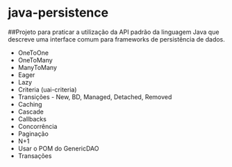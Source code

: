 # java-persistence
##Projeto para praticar a utilização da API padrão da linguagem Java que descreve uma interface comum para frameworks de persistência de dados.


- OneToOne
- OneToMany
- ManyToMany
- Eager
- Lazy
- Criteria (uai-criteria)
- Transições - New, BD, Managed, Detached, Removed
- Caching
- Cascade
- Callbacks
- Concorrência
- Paginação
- N+1
- Usar o POM do GenericDAO
- Transações
